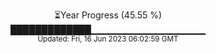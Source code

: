 <p align="center">
⏳Year Progress (45.55 %) <br>
█████████████▁▁▁▁▁▁▁▁▁▁▁▁▁▁▁▁▁ <br>
<sub>Updated: Fri, 16 Jun 2023 06:02:59 GMT</sub>
</p>

